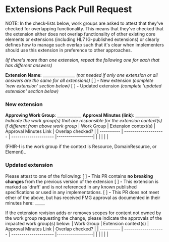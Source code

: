 
# Extensions Pack Pull Request
NOTE: In the check-lists below, work groups are asked to attest that they've checked for overlapping functionality.  This means that they've checked that the extension either does not overlap functionality of other existing core elements or extensions (including HL7 IG-published extensions) or clearly defines how to manage such overlap such that it's clear when implementers should use this extension in preference to other approaches.

_(If there's more than one extension, repeat the following one for each that has different answers)_

**Extension Name**: ________________ _(not needed if only one extension or all answers are the same for all extensions)_
[ ] **-** New extension  _(complete 'new extension' section below)_
[ ] **-** Updated extension  _(complete 'updated extension' section below)_

### New extension
**Approving Work Group**: ____________
**Approval Minutes (link)**: ____________
_Indicate the work group(s) that are responsible for the extension context(s) if different from above work group_
| Work Group | Extension context(s) | Approval Minutes Link | Overlap checked? |
| ---------- | -------------------- | --------------------- |------------------|
|            |                      |                       |                  |

(FHIR-I is the work group if the context is Resource, DomainResource, or Element)_

### Updated extension
Please attest to one of the following:
[ ] **-** This PR contains **no breaking changes** from the previous version of the extension
[ ] **-** This extension is marked as 'draft' and is not referenced in any known published specifications or used in any implementations.
[ ] **-** This PR does not meet ether of the above, but has received FMG approval as documented in their minutes here: _____

If the extension revision adds or removes scopes for content not owned by the work group requesting the change, 
please indicate the approvals of the impacted work group(s) below:
| Work Group | Extension context(s) | Approval Minutes Link | Overlap checked? |
| ---------- | -------------------- | --------------------- |------------------|
|            |                      |                       |                  |
